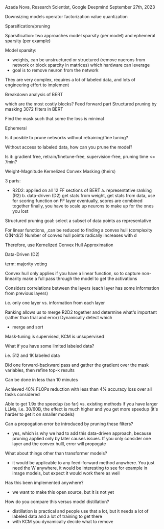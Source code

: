 Azada Nova, Research Scientist, Google Deepmind
September 27th, 2023

Downsizing models
operator factorization
value quantization

Sparsification/pruning

Sparsification: two approaches model sparsity (per model) and ephemeral sparsity (per example)

Model sparsity:
 - weights, can be unstructured or structured (remove nuerons from network or block sparcity in matrices) which hardware can leverage
 - goal is to remove neuron from the network

They are very complex, requires a lot of labeled data, and lots of engineering effort to implement

Breakdown analysis of BERT

which are the most costly blocks? Feed forward part
Structured pruning by masking
3072 filters in BERT

Find the mask such that some the loss is minimal

Ephemeral

Is it posible to prune networks without retraining/fine tuning?

Without access to labeled data, how can you prune the model?

Is it: gradient free, retrain/finetune-free, supervision-free, pruning time <= 7min?

Weight-Magnitude
Kernelized Convex Masking (theirs)

3 parts:
 - R2D2: applied on all 12 FF sections of BERT
   a. representative ranking (R2)
   b. data-driven (D2)
   get stats from weight, get stats from data, use for scoring function on FF layer
   eventually, scores are combined together
   finally, you have to scale up neurons to make up for the ones you lost

 Structured pruning goal: select a subset of data points as representative

 For linear functions, ,can be reduced to finding a convex hull (complexity O(N^d/2)
 Number of convex hull points radically increases with d

Therefore, use Kernelized Convex Hull Approximation

Data-Driven (D2)

term: majority voting

Convex hull only applies if you have a linear function, so to capture non-linearity make a full pass through the model to get the activations

Considers correlations between the layers (each layer has some information from previous layers)

i.e. only one layer vs. information from each layer

Ranking allows us to merge R2D2 together and determine what's important (rather than trial and error)
Dynamically detect which
 - merge and sort

Mask-tuning is supervised, KCM is unsupervised

What if you have some limited labeled data?

i.e. 512 and 1K labeled data

Did one forward-backward pass and gather the gradient over the mask variables, then refine top-k results

Can be done in less than 10 minutes

Achieved 40% FLOPs reduction with less than 4% accuracy loss over all tasks considered

Able to get 1.9x the speedup (so far) vs. existing methods
If you have larger LLMs, i.e. 30/60B, the effect is much higher and you get more speedup (it's harder to get it on smaller models)

Can a propogation error be introduced by pruning these filters?
 - yes, which is why we had to add this data-driven approach, because pruning applied only by later causes issues. If you only consider one layer and the convex hulll, error will propogate

What about things other than transformer models?
 - it would be applicable to any feed-forward method anywhere. You just need the W anywhere, it would be interesting to see for example in image models, but expect it would work there as well

Has this been implemented anywhere?
 - we want to make this open source, but it is not yet

How do you compare this versus model distillation?
 - distillation is practical and people use that a lot, but it needs a lot of labeled data and a lot of training to get there
 - with KCM you dynamically decide what to remove

